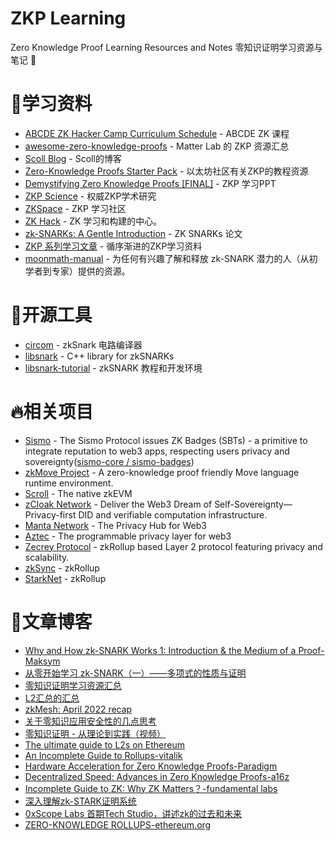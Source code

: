 # ZKP Learning

Zero Knowledge Proof Learning Resources and Notes 零知识证明学习资源与笔记 📒

# 💾学习资料
- [ABCDE ZK Hacker Camp Curriculum Schedule](https://abcdelabs.github.io/zkcamp) - ABCDE ZK 课程
- [awesome-zero-knowledge-proofs](https://github.com/matter-labs/awesome-zero-knowledge-proofs) - Matter Lab 的 ZKP 资源汇总
- [Scoll Blog](https://scroll.io/blog) - Scoll的博客
- [Zero-Knowledge Proofs Starter Pack](https://ethresear.ch/t/zero-knowledge-proofs-starter-pack/4519) - 以太坊社区有关ZKP的教程资源
- [Demystifying Zero Knowledge Proofs [FINAL]](https://docs.google.com/presentation/d/1gfB6WZMvM9mmDKofFibIgsyYShdf0RV_Y8TLz3k1Ls0/edit#slide=id.g443f641f0b_1_89) - ZKP 学习PPT
- [ZKP Science](https://zkp.science/) - 权威ZKP学术研究
- [ZKSpace](https://zks.org/) - ZKP 学习社区
- [ZK Hack](https://zkhack.dev/) - ZK 学习和构建的中心。
- [zk-SNARKs: A Gentle Introduction](https://www.di.ens.fr/~nitulesc/files/Survey-SNARKs.pdf) - ZK SNARKs 论文
- [ZKP 系列学习文章](https://airtable.com/shrErOf7fj5aPZONr/tblKK5oXs9qpjnVKh) - 循序渐进的ZKP学习资料
- [moonmath-manual](https://github.com/LeastAuthority/moonmath-manual) - 为任何有兴趣了解和释放 zk-SNARK 潜力的人（从初学者到专家）提供的资源。

# 🔧开源工具
- [circom](https://github.com/iden3/circom) - zkSnark 电路编译器
- [libsnark](https://github.com/scipr-lab/libsnark) - C++ library for zkSNARKs
- [libsnark-tutorial](https://github.com/howardwu/libsnark-tutorial) - zkSNARK 教程和开发环境

# 🔥相关项目
- [Sismo](https://www.sismo.io/) - The Sismo Protocol issues ZK Badges (SBTs) - a primitive to integrate reputation to web3 apps, respecting users privacy and sovereignty([sismo-core / sismo-badges](https://github.com/sismo-core/sismo-badges))
- [zkMove Project](https://www.zkmove.net/) - A zero-knowledge proof friendly Move language runtime environment.
- [Scroll](https://scroll.io/) - The native zkEVM
- [zCloak Network](https://zcloak.network/) - Deliver the Web3 Dream of Self-Sovereignty—Privacy-first DID and verifiable computation infrastructure.
- [Manta Network](https://www.manta.network/) - The Privacy Hub for Web3
- [Aztec](https://aztec.network/) - The programmable privacy layer for web3
- [Zecrey Protocol](https://www.zecrey.com/) - zkRollup based Layer 2 protocol featuring privacy and scalability.
- [zkSync](https://zksync.io/) - zkRollup
- [StarkNet](https://www.starknet.io/en) - zkRollup


# 📜文章博客
- [Why and How zk-SNARK Works 1: Introduction & the Medium of a Proof-Maksym](https://medium.com/@imolfar/why-and-how-zk-snark-works-1-introduction-the-medium-of-a-proof-d946e931160)
- [从零开始学习 zk-SNARK（一）——多项式的性质与证明](https://secbit.io/blog/2019/12/25/learn-zk-snark-from-zero-part-one/)
- [零知识证明学习资源汇总](https://secbit.io/blog/2019/11/07/zkp-learning-resources/)
- [L2汇总的汇总](https://h0m83hhc6r.feishu.cn/docs/doccnp6vxEcdn6CYT9725nEldfb#)
- [zkMesh: April 2022 recap](https://zkmesh.substack.com/p/zkmesh-april-2022-recap?s=r)
- [关于零知识应用安全性的几点思考](https://mirror.xyz/bubb1es.eth/V9pqaI7l5U08yq-kRhL6kYcrpCALMYuxJQ3TP-Pa0iA)
- [零知识证明 - 从理论到实践（视频）](https://mp.weixin.qq.com/s/XWKiakLxpvJUm5WURT7tQw)
- [The ultimate guide to L2s on Ethereum](https://dcbuilder.mirror.xyz/QX_ELJBQBm1Iq45ktPsz8pWLZN1C52DmEtH09boZuo0)
- [An Incomplete Guide to Rollups-vitalik](https://vitalik.ca/general/2021/01/05/rollup.html)
- [Hardware Acceleration for Zero Knowledge Proofs-Paradigm](https://www.paradigm.xyz/2022/04/zk-hardware)
- [Decentralized Speed: Advances in Zero Knowledge Proofs-a16z](https://a16z.com/2022/04/15/zero-knowledge-proofs-hardware-decentralization-innovation/)
- [Incomplete Guide to ZK: Why ZK Matters？-fundamental labs](https://mirror.xyz/fundamentalabs.eth/24i98adRylhjdcqV1TnsT8ZbkIXCulCrDTIrsrziQmY)
- [深入理解zk-STARK证明系统](https://trapdoor-tech.github.io/zkstark-book/)
- [0xScope Labs 首期Tech Studio，讲述zk的过去和未来](https://mirror.xyz/0xB134928B00c6c76b939D8715a6dc1e1dAe5B5b6e/D2_U2JQTZy10dSke1u5SjoIEXOVOy-uRkZ80NSsQlb8)
- [ZERO-KNOWLEDGE ROLLUPS-ethereum.org](https://ethereum.org/en/developers/docs/scaling/zk-rollups/)